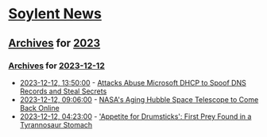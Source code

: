 # [Soylent News](../../../README.md)

## [Archives](../../index.md) for [2023](../index.md)

### [Archives](../../index.md) for [2023-12-12](index.md)

* [2023-12-12, 13:50:00](https://soylentnews.org/article.pl?sid=23/12/12/056224&from=rss) - [Attacks Abuse Microsoft DHCP to Spoof DNS Records and Steal Secrets](https://soylentnews.org/article.pl?sid=23/12/12/056224&from=rss)
* [2023-12-12, 09:06:00](https://soylentnews.org/article.pl?sid=23/12/12/0410203&from=rss) - [NASA's Aging Hubble Space Telescope to Come Back Online](https://soylentnews.org/article.pl?sid=23/12/12/0410203&from=rss)
* [2023-12-12, 04:23:00](https://soylentnews.org/article.pl?sid=23/12/12/0354232&from=rss) - ['Appetite for Drumsticks': First Prey Found in a Tyrannosaur Stomach](https://soylentnews.org/article.pl?sid=23/12/12/0354232&from=rss)
